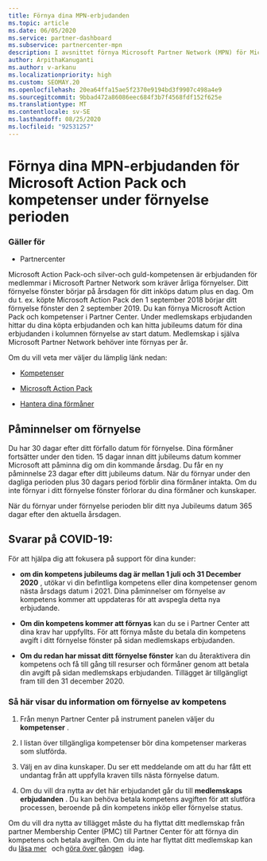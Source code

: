 ```yaml
---
title: Förnya dina MPN-erbjudanden
ms.topic: article
ms.date: 06/05/2020
ms.service: partner-dashboard
ms.subservice: partnercenter-mpn
description: I avsnittet förnya Microsoft Partner Network (MPN) för Microsoft Action Pack &-kompetenser – förnyelse inleds årsdagen för inköps datumet plus en dag.
author: ArpithaKanuganti
ms.author: v-arkanu
ms.localizationpriority: high
ms.custom: SEOMAY.20
ms.openlocfilehash: 20ea64ffa15ae5f2370e9194bd3f9907c498a4e9
ms.sourcegitcommit: 9bbad472a86086eec684f3b7f4568fdf152f625e
ms.translationtype: MT
ms.contentlocale: sv-SE
ms.lasthandoff: 08/25/2020
ms.locfileid: "92531257"
---
```

# <a name="renew-your-mpn-offers-for-microsoft-action-pack-and-competencies-during-the-renewal-window"></a>Förnya dina MPN-erbjudanden för Microsoft Action Pack och kompetenser under förnyelse perioden

### <a name="applies-to"></a>Gäller för

- Partnercenter

Microsoft Action Pack-och silver-och guld-kompetensen är erbjudanden för medlemmar i Microsoft Partner Network som kräver årliga förnyelser. Ditt förnyelse fönster börjar på årsdagen för ditt inköps datum plus en dag. Om du t. ex. köpte Microsoft Action Pack den 1 september 2018 börjar ditt förnyelse fönster den 2 september 2019. Du kan förnya Microsoft Action Pack och kompetenser i Partner Center. Under medlemskaps erbjudanden hittar du dina köpta erbjudanden och kan hitta jubileums datum för dina erbjudanden i kolumnen förnyelse av start datum. Medlemskap i själva Microsoft Partner Network behöver inte förnyas per år. 

Om du vill veta mer väljer du lämplig länk nedan: 

- [Kompetenser](learn-about-competencies.md)

- [Microsoft Action Pack](mpn-get-action-pack.md)

- [Hantera dina förmåner](manage-your-partner-network-benefits.md)

## <a name="renewal-reminders"></a>Påminnelser om förnyelse 

Du har 30 dagar efter ditt förfallo datum för förnyelse. Dina förmåner fortsätter under den tiden. 15 dagar innan ditt jubileums datum kommer Microsoft att påminna dig om din kommande årsdag. Du får en ny påminnelse 23 dagar efter ditt jubileums datum. När du förnyar under den dagliga perioden plus 30 dagars period förblir dina förmåner intakta. Om du inte förnyar i ditt förnyelse fönster förlorar du dina förmåner och kunskaper.

När du förnyar under förnyelse perioden blir ditt nya Jubileums datum 365 dagar efter den aktuella årsdagen.

## <a name="responding-to-covid-19"></a>Svarar på COVID-19:

För att hjälpa dig att fokusera på support för dina kunder: 

- **om din kompetens jubileums dag är mellan 1 juli och 31 December 2020** , utökar vi din befintliga kompetens eller dina kompetenser genom nästa årsdags datum i 2021. Dina påminnelser om förnyelse av kompetens kommer att uppdateras för att avspegla detta nya erbjudande. 

- **Om din kompetens kommer att förnyas** kan du se i Partner Center att dina krav har uppfyllts. För att förnya måste du betala din kompetens avgift i ditt förnyelse fönster på sidan medlemskaps erbjudanden. 

- **Om du redan har missat ditt förnyelse fönster** kan du återaktivera din kompetens och få till gång till resurser och förmåner genom att betala din avgift på sidan medlemskaps erbjudanden. Tillägget är tillgängligt fram till den 31 december 2020.

### <a name="how-to-view-competency-renewal-information"></a>Så här visar du information om förnyelse av kompetens

1. Från menyn Partner Center på instrument panelen väljer du **kompetenser** .  

2. I listan över tillgängliga kompetenser bör dina kompetenser markeras som slutförda.  

3. Välj en av dina kunskaper. Du ser ett meddelande om att du har fått ett undantag från att uppfylla kraven tills nästa förnyelse datum.

4. Om du vill dra nytta av det här erbjudandet går du till **medlemskaps erbjudanden** . Du kan behöva betala kompetens avgiften för att slutföra processen, beroende på din kompetens inköp eller förnyelse status. 

Om du vill dra nytta av tillägget måste du ha flyttat ditt medlemskap från partner Membership Center (PMC) till Partner Center för att förnya din kompetens och betala avgiften. Om du inte har flyttat ditt medlemskap kan du [läsa mer](prepare-pmc-pc-migration.md)   och [göra över gången](https://partners.microsoft.com/partnerprogram/Welcome.aspx)   idag.  

